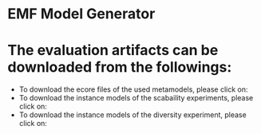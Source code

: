 # EMF Model Generator

# The evaluation artifacts can be downloaded from the followings:
- To download the ecore files of the used metamodels, please click on:
- To download the instance models of the scabaility experiments, please click on:
- To download the instance models of the diversity experiment, please click on: 
